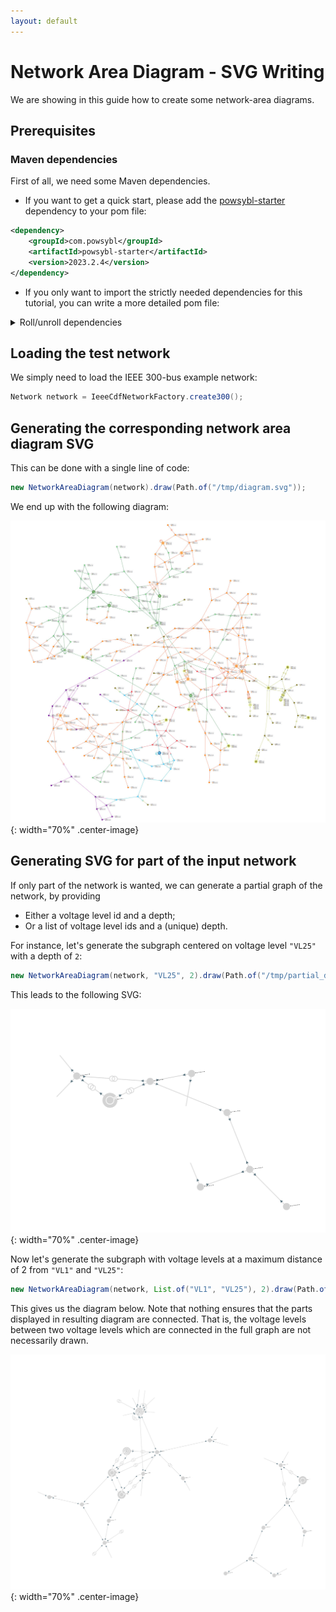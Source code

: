 ```yaml
---
layout: default
---
```


# Network Area Diagram - SVG Writing

We are showing in this guide how to create some network-area diagrams.


## Prerequisites

### Maven dependencies

First of all, we need some Maven dependencies.

- If you want to get a quick start, please add the [powsybl-starter](https://github.com/powsybl/powsybl-starter) dependency to your pom file:

```xml
<dependency>
    <groupId>com.powsybl</groupId>
    <artifactId>powsybl-starter</artifactId>
    <version>2023.2.4</version>
</dependency>
```

- If you only want to import the strictly needed dependencies for this tutorial, you can write a more detailed pom file:

<details>
<summary>Roll/unroll dependencies</summary>

{% highlight xml %}

<dependencyManagement>
    <dependencies>
        <dependency>
            <groupId>com.powsybl</groupId>
            <artifactId>powsybl-dependencies</artifactId>
            <version>${powsybl-dependencies.version}</version>
            <type>pom</type>
            <scope>import</scope>
        </dependency>
    </dependencies>
</dependencyManagement>

<dependencies>
    <dependency>
        <groupId>com.powsybl</groupId>
        <artifactId>powsybl-network-area-diagram</artifactId>
    </dependency>
    <dependency>
        <groupId>com.powsybl</groupId>
        <artifactId>powsybl-iidm-impl</artifactId>
    </dependency>
    <dependency>
        <groupId>com.powsybl</groupId>
        <artifactId>powsybl-ieee-cdf-converter</artifactId>
    </dependency>
    <dependency>
        <groupId>org.slf4j</groupId>
        <artifactId>slf4j-simple</artifactId>
        <version>${slf4j.version}</version>
    </dependency>
</dependencies>

<properties>
    <powsybl-dependencies.version>2023.2.4</powsybl-dependencies.version>
    <slf4j.version>1.7.22</slf4j.version>
</properties>

{% endhighlight %}

<div markdown="1">
Here are some details about these dependencies (see also the [powsybl artifacts documentation page](../../artifacts.md)):
- `powsybl-network-area-diagram` is the core module of network-area-diagram,
- `powsybl-iidm-impl` is used to deal with the network model,
- `powsybl-ieee-cdf-converter` is used to load the `Network` example
- `slf4j-simple` allows you to have simple logging capabilities.
</div>

</details>

## Loading the test network

We simply need to load the IEEE 300-bus example network:

```java
Network network = IeeeCdfNetworkFactory.create300();
```

## Generating the corresponding network area diagram SVG

This can be done with a single line of code:

```java
new NetworkAreaDiagram(network).draw(Path.of("/tmp/diagram.svg"));
```

We end up with the following diagram:

![wholeNetwork](img/nad-writing/nad300.jpg){: width="70%" .center-image}

## Generating SVG for part of the input network

If only part of the network is wanted, we can generate a partial graph of the network, by providing
- Either a voltage level id and a depth;
- Or a list of voltage level ids and a (unique) depth.

For instance, let's generate the subgraph centered on voltage level `"VL25"` with a depth of `2`:

```java
new NetworkAreaDiagram(network, "VL25", 2).draw(Path.of("/tmp/partial_diagram_25.svg"));
```

This leads to the following SVG:

![VL25](img/nad-writing/partial_diagram_25.svg){: width="70%" .center-image}

Now let's generate the subgraph with voltage levels at a maximum distance of 2 from `"VL1"` and `"VL25"`:

```java
new NetworkAreaDiagram(network, List.of("VL1", "VL25"), 2).draw(Path.of("/tmp/partial_diagram_1_25.svg"));
```

This gives us the diagram below. Note that nothing ensures that the parts displayed in resulting diagram are connected.
That is, the voltage levels between two voltage levels which are connected in the full graph are not necessarily drawn.

![VL1_VL25](img/nad-writing/partial_diagram_1_25.svg){: width="70%" .center-image}